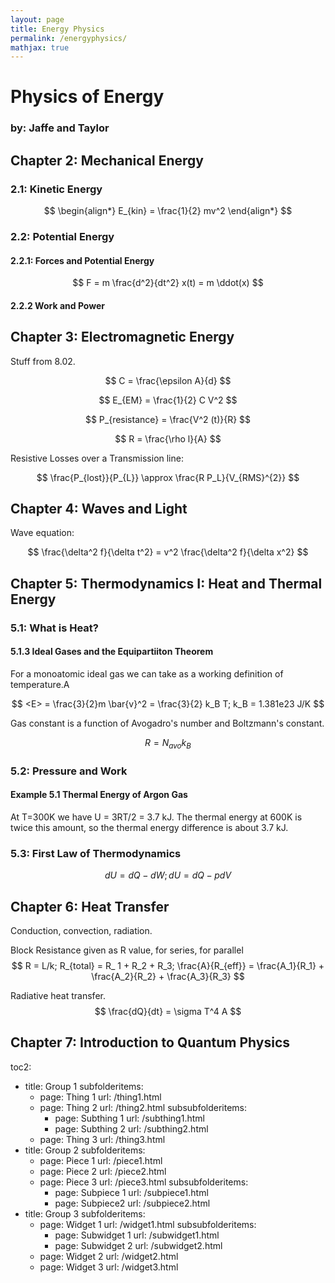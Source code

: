```yaml
---
layout: page
title: Energy Physics
permalink: /energyphysics/
mathjax: true
---
```


# Physics of Energy
### by: Jaffe and Taylor

## Chapter 2: Mechanical Energy

### 2.1: Kinetic Energy

$$
\begin{align*}
    E_{kin} = \frac{1}{2} mv^2
\end{align*}
$$

### 2.2: Potential Energy

#### 2.2.1: Forces and Potential Energy

$$
F = m \frac{d^2}{dt^2} x(t) = m \ddot(x)
$$

#### 2.2.2 Work and Power


## Chapter 3: Electromagnetic Energy

Stuff from 8.02.

$$
C = \frac{\epsilon A}{d}
$$

$$
E_{EM} = \frac{1}{2} C V^2
$$

$$
P_{resistance} = \frac{V^2 (t)}{R}
$$

$$
R = \frac{\rho l}{A}
$$

Resistive Losses over a Transmission line:

$$
\frac{P_{lost}}{P_{L}} \approx \frac{R P_L}{V_{RMS}^{2}}
$$

## Chapter 4: Waves and Light

Wave equation:

$$
\frac{\delta^2 f}{\delta t^2} = v^2 \frac{\delta^2 f}{\delta x^2}
$$

## Chapter 5: Thermodynamics I: Heat and Thermal Energy

### 5.1: What is Heat?

#### 5.1.3 Ideal Gases and the Equipartiiton Theorem

For a monoatomic ideal gas we can take <E> as a working definition of temperature.A

$$
<E>  = \frac{3}{2}m \bar{v}^2 = \frac{3}{2} k_B T; k_B = 1.381e23 J/K
$$

Gas constant is a function of Avogadro's number and Boltzmann's constant.

$$
R = N_{avo} k_B
$$

### 5.2: Pressure and Work

#### Example 5.1 Thermal Energy of Argon Gas
At T=300K we have U = 3RT/2 = 3.7 kJ. The thermal energy at 600K is twice
this amount, so the thermal energy difference is about 3.7 kJ.

### 5.3: First Law of Thermodynamics

$$
dU = dQ - dW; dU = dQ - pdV
$$

## Chapter 6: Heat Transfer

Conduction, convection, radiation.

Block Resistance given as R value, for series, for parallel
$$
R = L/k; R_{total} = R_ 1 + R_2 + R_3; \frac{A}{R_{eff}} = \frac{A_1}{R_1} + \frac{A_2}{R_2} + \frac{A_3}{R_3}
$$

Radiative heat transfer.
$$
\frac{dQ}{dt} = \sigma T^4 A
$$

## Chapter 7: Introduction to Quantum Physics

toc2:
  - title: Group 1
    subfolderitems:
      - page: Thing 1
        url: /thing1.html
      - page: Thing 2
        url: /thing2.html
        subsubfolderitems:
          - page: Subthing 1
            url: /subthing1.html
          - page: Subthing 2
            url: /subthing2.html
      - page: Thing 3
        url: /thing3.html
  - title: Group 2
    subfolderitems:
      - page: Piece 1
        url: /piece1.html
      - page: Piece 2
        url: /piece2.html
      - page: Piece 3
        url: /piece3.html
        subsubfolderitems:
          - page: Subpiece 1
            url: /subpiece1.html
          - page: Subpiece2
            url: /subpiece2.html
  - title: Group 3
    subfolderitems:
      - page: Widget 1
        url: /widget1.html
        subsubfolderitems:
          - page: Subwidget 1
            url: /subwidget1.html
          - page: Subwidget 2
            url: /subwidget2.html
      - page: Widget 2
        url: /widget2.html
      - page: Widget 3
        url: /widget3.html


